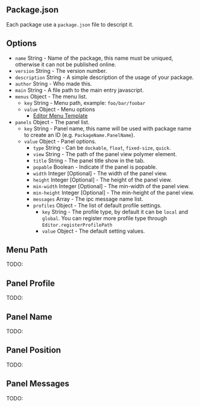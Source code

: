## Package.json

Each package use a `package.json` file to descript it.

## Options

  - `name` String - Name of the package, this name must be uniqued, otherwise it can not be published online.
  - `version` String - The version number.
  - `description` String - A simple description of the usage of your package.
  - `author` String - Who made this.
  - `main` String - A file path to the main entry javascript.
  - `menus` Object - The menu list.
    - `key` String - Menu path, example: `foo/bar/foobar`
    - `value` Object - Menu options
      - [Editor Menu Template](https://github.com/fireball-x/editor-framework/blob/master/docs/api/core/editor-menu.md)
  - `panels` Object - The panel list.
    - `key` String - Panel name, this name will be used with package name to create an ID (e.g. `PackageName.PanelName`).
    - `value` Object - Panel options.
      - `type` String - Can be `dockable`, `float`, `fixed-size`, `quick`.
      - `view` String - The path of the panel view polymer element.
      - `title` String - The panel title show in the tab.
      - `popable` Boolean - Indicate if the panel is popable.
      - `width` Integer [Optional] - The width of the panel view.
      - `height` Integer [Optional] - The height of the panel view.
      - `min-width` Integer [Optional] - The min-width of the panel view.
      - `min-height` Integer [Optional] - The min-height of the panel view.
      - `messages` Array - The ipc message name list.
      - `profiles` Object - The list of default profile settings.
        - `key` String - The profile type, by default it can be `local` and `global`. You can register more profile type through `Editor.registerProfilePath`
        - `value` Object - The default setting values.

## Menu Path

TODO:

## Panel Profile

TODO:

## Panel Name

TODO:

## Panel Position

TODO:

## Panel Messages

TODO:
